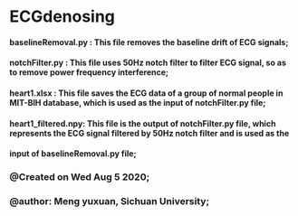# ECGdenosing
#### baselineRemoval.py : This file removes the baseline drift of ECG signals;
#### notchFilter.py     : This file uses 50Hz notch filter to filter ECG signal, so as to remove power frequency interference;
#### heart1.xlsx        : This file saves the ECG data of a group of normal people in MIT-BIH database, which is used as the input of notchFilter.py file;
#### heart1_filtered.npy: This file is the output of notchFilter.py file, which represents the ECG signal filtered by 50Hz notch filter and is used as the
####                      input of baselineRemoval.py file;
### @Created on Wed Aug 5 2020;
### @author: Meng yuxuan, Sichuan University;
